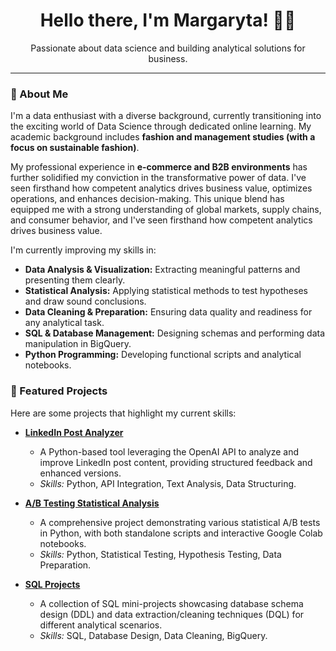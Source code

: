 <div align="center">
  <h1>Hello there, I'm Margaryta! 👋✨</h1>
  <p>Passionate about data science and building analytical solutions for business.</p>
</div>

---

### 🚀 About Me

I'm a data enthusiast with a diverse background, currently transitioning into the exciting world of Data Science through dedicated online learning. My academic background includes **fashion and management studies (with a focus on sustainable fashion)**.

My professional experience in **e-commerce and B2B environments** has further solidified my conviction in the transformative power of data. I've seen firsthand how competent analytics drives business value, optimizes operations, and enhances decision-making. This unique blend has equipped me with a strong understanding of global markets, supply chains, and consumer behavior, and I've seen firsthand how competent analytics drives business value.

I'm currently improving my skills in:
* **Data Analysis & Visualization:** Extracting meaningful patterns and presenting them clearly.
* **Statistical Analysis:** Applying statistical methods to test hypotheses and draw sound conclusions.
* **Data Cleaning & Preparation:** Ensuring data quality and readiness for any analytical task.
* **SQL & Database Management:** Designing schemas and performing data manipulation in BigQuery.
* **Python Programming:** Developing functional scripts and analytical notebooks.

### 🌟 Featured Projects

Here are some projects that highlight my current skills:

* **[LinkedIn Post Analyzer](https://github.com/margarytaz/linkedin-post-analyser)**
    * A Python-based tool leveraging the OpenAI API to analyze and improve LinkedIn post content, providing structured feedback and enhanced versions.
    * *Skills:* Python, API Integration, Text Analysis, Data Structuring.

* **[A/B Testing Statistical Analysis](https://github.com/margarytaz/ab-test)**
    * A comprehensive project demonstrating various statistical A/B tests in Python, with both standalone scripts and interactive Google Colab notebooks.
    * *Skills:* Python, Statistical Testing, Hypothesis Testing, Data Preparation.

* **[SQL Projects](https://github.com/margarytaz/SQL-projects)**
    * A collection of SQL mini-projects showcasing database schema design (DDL) and data extraction/cleaning techniques (DQL) for different analytical scenarios.
    * *Skills:* SQL, Database Design, Data Cleaning, BigQuery.

